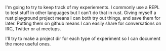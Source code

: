 I'm going to try to keep track of my experiements. I commonly use a REPL to test
stuff in other languages but I can't do that in rust. Giving myself a rust
playground project means I can both try out things, and save them for later.
Putting them on github means I can easily share for conversations on IRC,
Twitter or at meetups.

I'll try to make a project dir for each type of experiment so I can document the
more useful ones.

